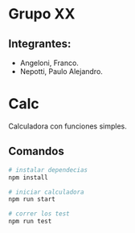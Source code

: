 # Grupo XX
## Integrantes:

* Angeloni, Franco.
* Nepotti, Paulo Alejandro.

# Calc

Calculadora con funciones simples.

## Comandos

```bash
# instalar dependecias
npm install

# iniciar calculadora
npm run start

# correr los test
npm run test
```

